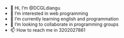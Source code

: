 - 👋 Hi, I’m @DCGLdiangu
- 👀 I’m interested in web programming
- 🌱 I’m currently learning english and programmation
- 💞️ I’m looking to collaborate in programming groups 
- 📫 How to reach me in 3202027861

<!---
DCGLdiangu/DCGLdiangu is a ✨ special ✨ repository because its `README.md` (this file) appears on your GitHub profile.
You can click the Preview link to take a look at your changes.
--->
